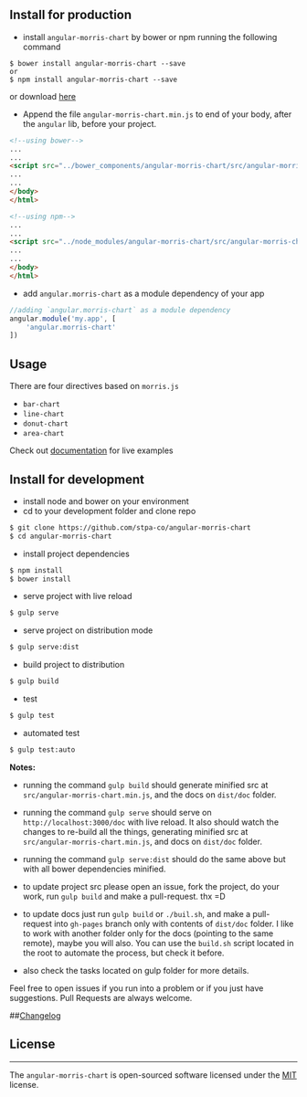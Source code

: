 ## Install for production
- install `angular-morris-chart` by bower or npm running the following command

```shell
$ bower install angular-morris-chart --save
or
$ npm install angular-morris-chart --save
```
or download [here](https://raw.githubusercontent.com/stewones/angular-morris-chart/master/src/angular-morris-chart.min.js)

- Append the file `angular-morris-chart.min.js` to end of your body, after the `angular` lib, before your project.


```html
<!--using bower-->
...
...
<script src="../bower_components/angular-morris-chart/src/angular-morris-chart.min.js"></script>
...
...
</body>
</html>
```


```html
<!--using npm-->
...
...
<script src="../node_modules/angular-morris-chart/src/angular-morris-chart.min.js"></script>
...
...
</body>
</html>
```

- add `angular.morris-chart` as a module dependency of your app

```js
//adding `angular.morris-chart` as a module dependency
angular.module('my.app', [
    'angular.morris-chart'
])
```


## Usage
There are four directives based on `morris.js`

- `bar-chart`
- `line-chart`
- `donut-chart`
- `area-chart`

Check out [documentation](https://angular-morris-chart.stpa.co) for live examples

## Install for development
- install node and bower on your environment
- cd to your development folder and clone repo

```sh
$ git clone https://github.com/stpa-co/angular-morris-chart
$ cd angular-morris-chart
```

- install project dependencies

```sh
$ npm install
$ bower install
```

- serve project with live reload

```sh
$ gulp serve
```

- serve project on distribution mode

```sh
$ gulp serve:dist
```

- build project to distribution

```sh
$ gulp build
```

- test

```sh
$ gulp test
```

- automated test

```sh
$ gulp test:auto
```


**Notes:**
- running the command `gulp build` should generate minified src at `src/angular-morris-chart.min.js`, and the docs on `dist/doc` folder.

- running the command `gulp serve` should serve on `http://localhost:3000/doc` with live reload. It also should watch the changes to re-build all the things, generating minified src at `src/angular-morris-chart.min.js`, and docs on `dist/doc` folder.

- running the command `gulp serve:dist` should do the same above but with all bower dependencies minified.

- to update project src please open an issue, fork the project, do your work, run `gulp build` and make a pull-request. thx =D 

- to update docs just run `gulp build` or `./buil.sh`, and make a pull-request into `gh-pages` branch only with contents of `dist/doc` folder. I like to work with another folder only for the docs (pointing to the same remote), maybe you will also. You can use the `build.sh` script located in the root to automate the process, but check it before.

- also check the tasks located on gulp folder for more details.

Feel free to open issues if you run into a problem or if you just have suggestions. Pull Requests are always welcome.

##[Changelog](https://github.com/stewones/angular-morris-chart/releases)

## License
---------------
The `angular-morris-chart` is open-sourced software licensed under the [MIT](http://opensource.org/licenses/MIT) license.